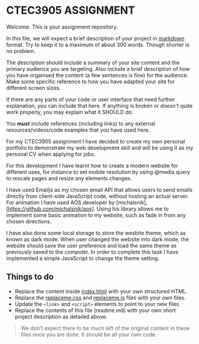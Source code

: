 # CTEC3905 ASSIGNMENT

Welcome. This is your assignment repository.

In this file, we will expect a brief description of your project in [markdown](https://docs.github.com/en/github/writing-on-github/getting-started-with-writing-and-formatting-on-github/basic-writing-and-formatting-syntax) format.
Try to keep it to a maximum of about 300 words.
Though shorter is no problem.

The description should include a summary of your site content and the primary audience you are targeting.
Also include a brief description of how you have organised the content (a few sentences is fine) for the audience.
Make some specific reference to how you have adapted your site for different screen sizes.

If there are any parts of your code or user interface that need further explanation, you can include that here.
If anything is broken or doesn't quite work properly, you may explain what it SHOULD do.

You **must** include references (including links) to any external resources/videos/code examples that you have used here.

For my CTEC3905 assignment I have decided to create my own personal portfolio to demonstrate my web development skill and will be using it as my personal CV when applying for jobs.

For this development I have learnt how to create a modern website for different uses, for instance to set mobile resolution by using @media query to rescale pages and resize any elements changes.

I have used Emailjs as my chosen email API that allows users to send emails directly from client-side JavaScript code, without hosting an actual server. For animation I have used AOS developer by [michalsnik],[https://github.com/michalsnik/aos]. Using his library allows me to implement some basic animation to my website, such as fade in from any chosen directions.

I have also done some local storage to store the wesbite theme, which as known as dark mode. When user changed the website into dark mode, the website should save the user preference and load the same theme as previously saved to the computer. In order to complete this task I have implemented a simple JavaScript to change the theme setting.

## Things to do

- Replace the content inside [index.html](index.html) with your own structured HTML.
- Replace the [replaceme.css](replaceme.css) and [replaceme.js](js/replaceme.js) files with your own files.
- Update the `<link>` and `<script>` elements to point to your new files.
- Replace the contents of this file (readme.md) with your own short project description as detailed above.

>We don't expect there to be much left of the original content in these files once you are done.
It should be all your own code.